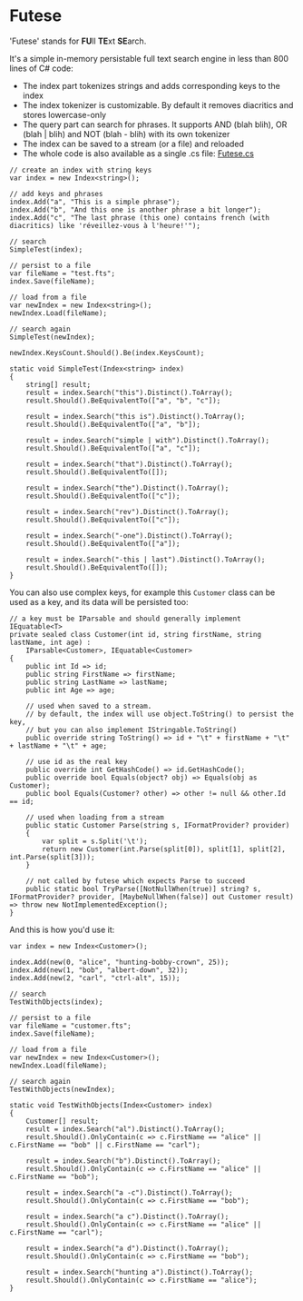 # Futese
'Futese' stands for **FU**ll **TE**xt **SE**arch.

It's a simple in-memory persistable full text search engine in less than 800 lines of C# code:

* The index part tokenizes strings and adds corresponding keys to the index
* The index tokenizer is customizable. By default it removes diacritics and stores lowercase-only
* The query part can search for phrases. It supports AND (blah blih), OR (blah | blih) and NOT (blah - blih) with its own tokenizer
* The index can be saved to a stream (or a file) and reloaded
* The whole code is also available as a single .cs file: [Futese.cs](Amalgamation/Futese.cs)

```
// create an index with string keys
var index = new Index<string>();

// add keys and phrases
index.Add("a", "This is a simple phrase");
index.Add("b", "And this one is another phrase a bit longer");
index.Add("c", "The last phrase (this one) contains french (with diacritics) like 'réveillez-vous à l'heure!'");

// search
SimpleTest(index);

// persist to a file
var fileName = "test.fts";
index.Save(fileName);

// load from a file
var newIndex = new Index<string>();
newIndex.Load(fileName);

// search again
SimpleTest(newIndex);

newIndex.KeysCount.Should().Be(index.KeysCount);
```

```
static void SimpleTest(Index<string> index)
{
    string[] result;
    result = index.Search("this").Distinct().ToArray();
    result.Should().BeEquivalentTo(["a", "b", "c"]);

    result = index.Search("this is").Distinct().ToArray();
    result.Should().BeEquivalentTo(["a", "b"]);

    result = index.Search("simple | with").Distinct().ToArray();
    result.Should().BeEquivalentTo(["a", "c"]);

    result = index.Search("that").Distinct().ToArray();
    result.Should().BeEquivalentTo([]);

    result = index.Search("the").Distinct().ToArray();
    result.Should().BeEquivalentTo(["c"]);

    result = index.Search("rev").Distinct().ToArray();
    result.Should().BeEquivalentTo(["c"]);

    result = index.Search("-one").Distinct().ToArray();
    result.Should().BeEquivalentTo(["a"]);

    result = index.Search("-this | last").Distinct().ToArray();
    result.Should().BeEquivalentTo([]);
}
```
You can also use complex keys, for example this `Customer` class can be used as a key, and its data will be persisted too:

```
// a key must be IParsable and should generally implement IEquatable<T>
private sealed class Customer(int id, string firstName, string lastName, int age) :
    IParsable<Customer>, IEquatable<Customer>
{
    public int Id => id;
    public string FirstName => firstName;
    public string LastName => lastName;
    public int Age => age;

    // used when saved to a stream.
    // by default, the index will use object.ToString() to persist the key,
    // but you can also implement IStringable.ToString()
    public override string ToString() => id + "\t" + firstName + "\t" + lastName + "\t" + age;

    // use id as the real key
    public override int GetHashCode() => id.GetHashCode();
    public override bool Equals(object? obj) => Equals(obj as Customer);
    public bool Equals(Customer? other) => other != null && other.Id == id;

    // used when loading from a stream
    public static Customer Parse(string s, IFormatProvider? provider)
    {
        var split = s.Split('\t');
        return new Customer(int.Parse(split[0]), split[1], split[2], int.Parse(split[3]));
    }

    // not called by futese which expects Parse to succeed
    public static bool TryParse([NotNullWhen(true)] string? s, IFormatProvider? provider, [MaybeNullWhen(false)] out Customer result) => throw new NotImplementedException();
}
```
And this is how you'd use it:

```
var index = new Index<Customer>();

index.Add(new(0, "alice", "hunting-bobby-crown", 25));
index.Add(new(1, "bob", "albert-down", 32));
index.Add(new(2, "carl", "ctrl-alt", 15));

// search
TestWithObjects(index);

// persist to a file
var fileName = "customer.fts";
index.Save(fileName);

// load from a file
var newIndex = new Index<Customer>();
newIndex.Load(fileName);

// search again
TestWithObjects(newIndex);
```
```
static void TestWithObjects(Index<Customer> index)
{
    Customer[] result;
    result = index.Search("al").Distinct().ToArray();
    result.Should().OnlyContain(c => c.FirstName == "alice" || c.FirstName == "bob" || c.FirstName == "carl");

    result = index.Search("b").Distinct().ToArray();
    result.Should().OnlyContain(c => c.FirstName == "alice" || c.FirstName == "bob");

    result = index.Search("a -c").Distinct().ToArray();
    result.Should().OnlyContain(c => c.FirstName == "bob");

    result = index.Search("a c").Distinct().ToArray();
    result.Should().OnlyContain(c => c.FirstName == "alice" || c.FirstName == "carl");

    result = index.Search("a d").Distinct().ToArray();
    result.Should().OnlyContain(c => c.FirstName == "bob");

    result = index.Search("hunting a").Distinct().ToArray();
    result.Should().OnlyContain(c => c.FirstName == "alice");
}
```
